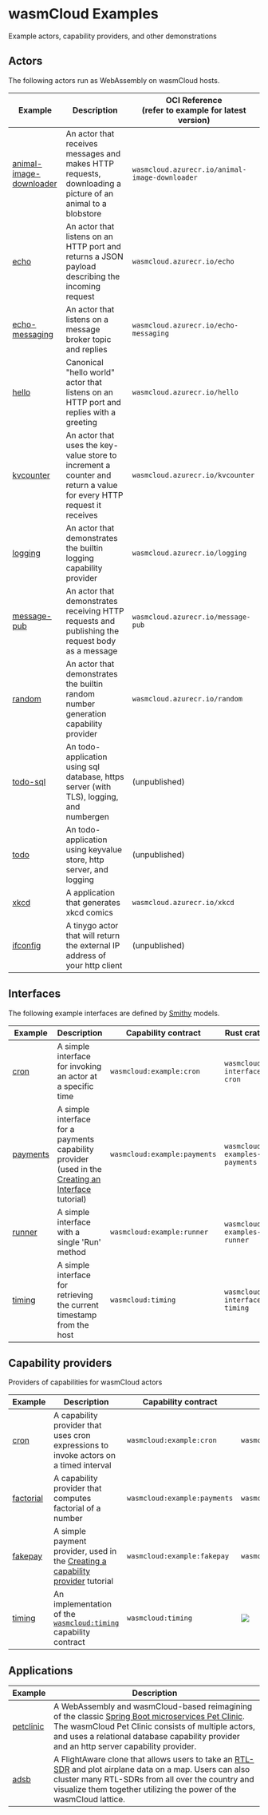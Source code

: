 # wasmCloud Examples

Example actors, capability providers, and other demonstrations

## Actors

The following actors run as WebAssembly on wasmCloud hosts.

| Example                                                                                                  | Description                                                                                                         | OCI Reference <br/> (refer to example for latest version) |
| -------------------------------------------------------------------------------------------------------- | ------------------------------------------------------------------------------------------------------------------- | --------------------------------------------------------- |
| [animal-image-downloader](https://github.com/wasmcloud/examples/tree/main/actor/animal-image-downloader) | An actor that receives messages and makes HTTP requests, downloading a picture of an animal to a blobstore          | `wasmcloud.azurecr.io/animal-image-downloader`            |
| [echo](https://github.com/wasmcloud/examples/tree/main/actor/echo)                                       | An actor that listens on an HTTP port and returns a JSON payload describing the incoming request                    | `wasmcloud.azurecr.io/echo`                               |
| [echo-messaging](https://github.com/wasmcloud/examples/tree/main/actor/echo-messaging)                   | An actor that listens on a message broker topic and replies                                                         | `wasmcloud.azurecr.io/echo-messaging`                     |
| [hello](https://github.com/wasmcloud/examples/tree/main/actor/hello)                                     | Canonical "hello world" actor that listens on an HTTP port and replies with a greeting                              | `wasmcloud.azurecr.io/hello`                              |
| [kvcounter](https://github.com/wasmcloud/examples/tree/main/actor/kvcounter)                             | An actor that uses the key-value store to increment a counter and return a value for every HTTP request it receives | `wasmcloud.azurecr.io/kvcounter`                          |
| [logging](https://github.com/wasmcloud/examples/tree/main/actor/logging)                                 | An actor that demonstrates the builtin logging capability provider                                                  | `wasmcloud.azurecr.io/logging`                            |
| [message-pub](https://github.com/wasmcloud/examples/tree/main/actor/message-pub)                         | An actor that demonstrates receiving HTTP requests and publishing the request body as a message                     | `wasmcloud.azurecr.io/message-pub`                        |
| [random](https://github.com/wasmcloud/examples/tree/main/actor/random)                                   | An actor that demonstrates the builtin random number generation capability provider                                 | `wasmcloud.azurecr.io/random`                             |
| [todo-sql](https://github.com/wasmcloud/examples/tree/main/actor/todo-sql)                               | An todo-application using sql database, https server (with TLS), logging, and numbergen                             | (unpublished)                                             |
| [todo](https://github.com/wasmcloud/examples/tree/main/actor/todo)                                       | An todo-application using keyvalue store, http server, and logging                                                  | (unpublished)                                             |
| [xkcd](https://github.com/wasmcloud/examples/tree/main/actor/xkcd)                                       | A application that generates xkcd comics                                                                            | `wasmcloud.azurecr.io/xkcd`                               |
| [ifconfig](https://github.com/wasmcloud/examples/tree/main/actor/ifconfig)                               | A tinygo actor that will return the external IP address of your http client                                         | (unpublished)                                             |

## Interfaces

The following example interfaces are defined by [Smithy](https://awslabs.github.io/smithy/) models.

| Example                                                                        | Description                                                                                                                                                        | Capability contract          | Rust crate                    |
| ------------------------------------------------------------------------------ | ------------------------------------------------------------------------------------------------------------------------------------------------------------------ | ---------------------------- | ----------------------------- |
| [cron](./cron/interface/)                                                      | A simple interface for invoking an actor at a specific time                                                                                                        | `wasmcloud:example:cron`     | `wasmcloud-interface-cron`    |
| [payments](https://github.com/wasmcloud/examples/tree/main/interface/payments) | A simple interface for a payments capability provider (used in the [Creating an Interface](https://wasmcloud.dev/app-dev/create-provider/new-interface/) tutorial) | `wasmcloud:example:payments` | `wasmcloud-examples-payments` |
| [runner](https://github.com/wasmcloud/examples/tree/main/interface/runner)     | A simple interface with a single 'Run' method                                                                                                                      | `wasmcloud:example:runner`   | `wasmcloud-examples-runner`   |
| [timing](https://github.com/wasmcloud/examples/tree/main/interface/timing)     | A simple interface for retrieving the current timestamp from the host                                                                                              | `wasmcloud:timing`           | `wasmcloud-interface-timing`  |

## Capability providers

Providers of capabilities for wasmCloud actors

| Example                                                                         | Description                                                                                                                         | Capability contract          | OCI Reference                                                                                                                                                                                   |
| ------------------------------------------------------------------------------- | ----------------------------------------------------------------------------------------------------------------------------------- | ---------------------------- | ----------------------------------------------------------------------------------------------------------------------------------------------------------------------------------------------- |
| [cron](./cron/provider/)                                                        | A capability provider that uses cron expressions to invoke actors on a timed interval                                               | `wasmcloud:example:cron`     | `wasmcloud.azurecr.io/cron`                                                                                                                                                                     |
| [factorial](https://github.com/wasmcloud/examples/tree/main/provider/factorial) | A capability provider that computes factorial of a number                                                                           | `wasmcloud:example:payments` | `wasmcloud.azurecr.io/factorial`                                                                                                                                                                |
| [fakepay](https://github.com/wasmcloud/examples/tree/main/provider/fakepay)     | A simple payment provider, used in the [Creating a capability provider](https://wasmcloud.dev/app-dev/create-provider/) tutorial    | `wasmcloud:example:fakepay`  | `wasmcloud.azurecr.io/fakepay`                                                                                                                                                                  |
| [timing](https://github.com/wasmcloud/examples/tree/main/provider/timing)       | An implementation of the [`wasmcloud:timing`](https://github.com/wasmcloud/examples/tree/main/interface/timing) capability contract | `wasmcloud:timing`           | [![](https://ghcr-badge.egpl.dev/jclmnop/wasmcloud-provider-timing/latest_tag?trim=major&label=ghcr.io%2Fjclmnop%2Fwasmcloud-provider-timing)](ghcr.io/jclmnop/wasmcloud-provider-timing:0.1.1) |

## Applications

| Example                                                                | Description                                                                                                                                                                                                                                                                                                               |
| ---------------------------------------------------------------------- | ------------------------------------------------------------------------------------------------------------------------------------------------------------------------------------------------------------------------------------------------------------------------------------------------------------------------- |
| [petclinic](https://github.com/wasmcloud/examples/tree/main/petclinic) | A WebAssembly and wasmCloud-based reimagining of the classic [Spring Boot microservices Pet Clinic](https://github.com/spring-petclinic/spring-petclinic-microservices). The wasmCloud Pet Clinic consists of multiple actors, and uses a relational database capability provider and an http server capability provider. |
| [adsb](https://github.com/wasmcloud/examples/tree/main/adsb)           | A FlightAware clone that allows users to take an [RTL-SDR](https://www.rtl-sdr.com/) and plot airplane data on a map. Users can also cluster many RTL-SDRs from all over the country and visualize them together utilizing the power of the wasmCloud lattice.                                                            |
